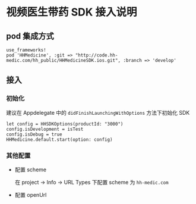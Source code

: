 # 视频医生带药 SDK 接入说明


## pod 集成方式

```shell
use_frameworks!
pod 'HHMedicine', :git => "http://code.hh-medic.com/hh_public/HHMedicineSDK.ios.git", :branch => 'develop'
```

## 接入

### 初始化

建议在 Appdelegate 中的 `didFinishLaunchingWithOptions` 方法下初始化 SDK

```
let config = HHSDKOptions(productId: "3000")
config.isDevelopment = isTest
config.isDebug = true
HHMedicine.default.start(option: config)
```

### 其他配置

- 配置 scheme
    
    在 project -> Info -> URL Types 下配置 scheme 为 `hh-medic.com`
    
    
    
- 配置 openUrl